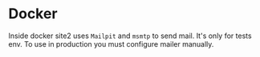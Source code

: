 # Docker

Inside docker site2 uses `Mailpit` and `msmtp` to send mail. It's only for tests env.
To use in production you must configure mailer manually.
